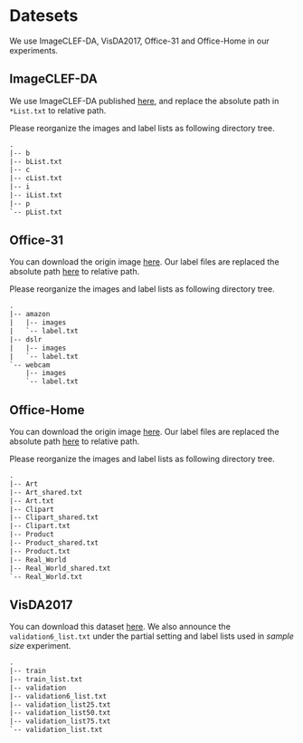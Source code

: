 # Datesets

We use ImageCLEF-DA, VisDA2017, Office-31 and Office-Home in our experiments.

## ImageCLEF-DA

We use ImageCLEF-DA published [here](https://github.com/thuml/Xlearn/tree/master/caffe), and replace the absolute path in `*List.txt` to relative path.

Please reorganize the images and label lists as following directory tree.

```latex
.
|-- b
|-- bList.txt
|-- c
|-- cList.txt
|-- i
|-- iList.txt
|-- p
`-- pList.txt
```

## Office-31

You can download the origin image [here](https://people.eecs.berkeley.edu/~jhoffman/domainadapt/). Our label files are replaced the absolute path  [here](https://github.com/thuml/Xlearn/tree/master/pytorch/data/office) to relative path.

Please reorganize the images and label lists as following directory tree.

```latex
.
|-- amazon
|   |-- images
|   `-- label.txt
|-- dslr
|   |-- images
|   `-- label.txt
`-- webcam
    |-- images
    `-- label.txt
```

## Office-Home

You can download the origin image [here](http://hemanthdv.org/OfficeHome-Dataset/). Our label files are replaced the absolute path  [here](https://github.com/thuml/PADA/tree/master/pytorch/data/office-home) to relative path.

Please reorganize the images and label lists as following directory tree.

```latex
.
|-- Art
|-- Art_shared.txt
|-- Art.txt
|-- Clipart
|-- Clipart_shared.txt
|-- Clipart.txt
|-- Product
|-- Product_shared.txt
|-- Product.txt
|-- Real_World
|-- Real_World_shared.txt
`-- Real_World.txt
```

## VisDA2017

You can download this dataset [here](https://github.com/VisionLearningGroup/taskcv-2017-public/tree/master/classification). We also announce the `validation6_list.txt` under the partial setting and label lists used in *sample size* experiment.

```latex
.
|-- train
|-- train_list.txt
|-- validation
|-- validation6_list.txt
|-- validation_list25.txt
|-- validation_list50.txt
|-- validation_list75.txt
`-- validation_list.txt
```

